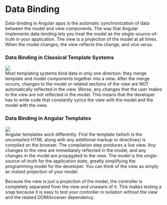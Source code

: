 <!--
{
"name" : "databinding",
"version" : "0.1",
"title" : "Data Binding",
"description" : "How to synchronize data between model and view components.",
"homepage" : "https://docs.angularjs.org/guide",
"freshnessDate" : 2015-06-02,
"license" : "CC BY 3.0"
}
-->


<!-- @section -->

# Data Binding

Data-binding in Angular apps is the automatic synchronization of data between the model and view
components.  The way that Angular implements data-binding lets you treat the model as the
single-source-of-truth in your application.  The view is a projection of the model at all times.
When the model changes, the view reflects the change, and vice versa.

### Data Binding in Classical Template Systems

<img src="https://raw.githubusercontent.com/outlearn-content/angular/master/img/One_Way_Data_Binding.png"><br />
Most templating systems bind data in only one direction: they merge template and model components
together into a view. After the merge occurs, changes to the model
or related sections of the view are NOT automatically reflected in the view. Worse, any changes
that the user makes to the view are not reflected in the model. This means that the developer has
to write code that constantly syncs the view with the model and the model with the view.

### Data Binding in Angular Templates

<img src="https://raw.githubusercontent.com/outlearn-content/angular/master/img/Two_Way_Data_Binding.png"><br />
Angular templates work differently. First the template (which is the uncompiled HTML along with
any additional markup or directives) is compiled on the browser. The compilation step produces a
live view. Any changes to the view are immediately reflected in the model, and any changes in
the model are propagated to the view. The model is the single-source-of-truth for the application
state, greatly simplifying the programming model for the developer. You can think of
the view as simply an instant projection of your model.

Because the view is just a projection of the model, the controller is completely separated from the
view and unaware of it. This makes testing a snap because it is easy to test your controller in
isolation without the view and the related DOM/browser dependency.
